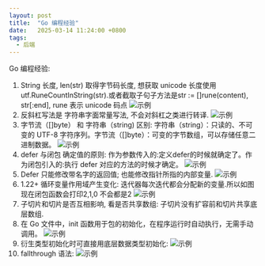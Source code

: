 ```yaml
---
layout: post
title:  "Go 编程经验"
date:   2025-03-14 11:24:00 +0800
tags:
  - 后端
---
```


Go 编程经验:

1. String 长度, len(str) 取得字节码长度, 想获取 unicode 长度使用utf.RuneCountInString(str).或者截取子句子方法是str := []rune(content), str[:end], rune 表示 unicode 码点
![示例](/images/1.png)
1. 反斜杠写法是 字符串字面常量写法, 不会对斜杠之类进行转译.
![示例](/images/2.png)
1. 字节流（[]byte） 和 字符串（string) 区别: 字符串（string）：只读的、不可变的 UTF-8 字符序列。字节流（[]byte）：可变的字节数组，可以存储任意二进制数据。
![示例](/images/3.png)
1. defer 与闭包 确定值的原则: 作为参数传入的:定义defer的时候就确定了。作为闭包引入的:执行 defer 对应的方法的时候才确定。
![示例](/images/4.png)
1. Defer 只能修改带名字的返回值; 也能修改指针所指的内部变量.
![示例](/images/5.png)
1.  1.22+ 循环变量作用域产生变化: 迭代器每次迭代都会分配新的变量.所以如图现在闭包函数会打印2,1,0 不会都是2
![示例](/images/6.png)
1. 子切片和切片是否互相影响, 看是否共享数组: 子切片没有扩容前和切片共享底层数组.
2. 在 Go 文件中，init 函数用于包的初始化，在程序运行时自动执行，无需手动调用。
![示例](/images/7.png)
1. 衍生类型初始化时可直接用底层数据类型初始化:
![示例](/images/8.png)
1. fallthrough 语法:
![示例](/images/9.png)